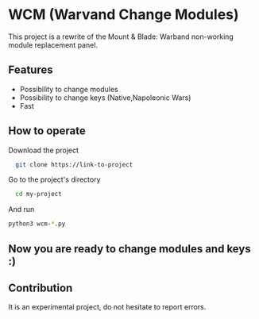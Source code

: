 
# WCM (Warvand Change Modules)

This project is a rewrite of the Mount & Blade: Warband non-working module replacement panel.


## Features

- Possibility to change modules
- Possibility to change keys (Native,Napoleonic Wars)
- Fast

  
## How to operate

Download the project

```bash
  git clone https://link-to-project
```
Go to the project's directory

```bash
  cd my-project
```

And run

```bash
python3 wcm-*.py

```
## Now you are ready to change modules and keys :)

  
## Contribution

It is an experimental project, do not hesitate to report errors.

  
